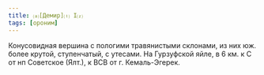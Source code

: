 ```yaml
---
title: ⒜[Демир]⒯ I⒵
tags: [ороним]
---
```


Конусовидная вершина с пологими травянистыми склонами, из них юж. более крутой,
ступенчатый, с утесами. На Гурзуфской яйле, в 6 км. к С от нп Советское (Ялт.),
к ВСВ от г. Кемаль-Эгерек.
